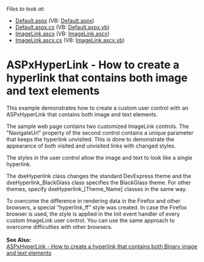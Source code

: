 <!-- default file list -->
*Files to look at*:

* [Default.aspx](./CS/WebSite/Default.aspx) (VB: [Default.aspx](./VB/WebSite/Default.aspx))
* [Default.aspx.cs](./CS/WebSite/Default.aspx.cs) (VB: [Default.aspx.vb](./VB/WebSite/Default.aspx.vb))
* [ImageLink.ascx](./CS/WebSite/ImageLink.ascx) (VB: [ImageLink.ascx](./VB/WebSite/ImageLink.ascx))
* [ImageLink.ascx.cs](./CS/WebSite/ImageLink.ascx.cs) (VB: [ImageLink.ascx.vb](./VB/WebSite/ImageLink.ascx.vb))
<!-- default file list end -->
# ASPxHyperLink - How to create a hyperlink that contains both image and text elements


<p>This example demonstrates how to create a custom user control with an ASPxHyperLink that contains both image and text elements.</p>
<p>The sample web page contains two customized ImageLink controls. The "NavigateUrl" property of the second control contains a unique parameter that keeps the hyperlink unvisited. This is done to demonstrate the appearance of both visited and unvisited links with changed styles.</p>
<p>The styles in the user control allow the image and text to look like a single hyperlink.</p>
<p>The dxeHyperlink class changes the standard DevExpress theme and the dxeHyperlink_BlackGlass class specifies the BlackGlass theme. For other themes, specify dxeHyperlink_[Theme_Name] classes in the same way.</p>
<p>To overcome the difference in rendering data in the Firefox and other browsers, a special "hyperlink_ff" style was created. In case the Firefox browser is used, the style is applied in the Init event handler of every custom ImageLink user control. You can use the same approach to overcome difficulties with other browsers.<br /><br /><strong>See Also:</strong><br /><a href="https://www.devexpress.com/Support/Center/p/T191115">ASPxHyperLink - How to create a hyperlink that contains both Binary image and text elements</a></p>

<br/>


